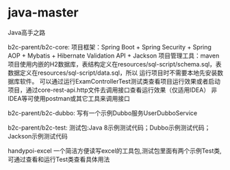 # java-master
Java高手之路

b2c-parent/b2c-core:
项目框架：Spring Boot + Spring Security + Spring AOP + Mybatis + Hibernate Validation API + Jackson
项目管理工具：maven
项目使用内嵌的H2数据库，表结构定义在resources/sql-script/schema.sql，表数据定义在resources/sql-script/data.sql，所以
运行项目时不需要本地先安装数据库软件。
可以通过运行ExamControllerTest测试类查看项目运行效果或者启动项目，通过core-rest-api.http文件去调用接口查看运行效果（仅适用IDEA）
非IDEA等可使用postman或其它工具来调用接口

b2c-parent/b2c-dubbo:
写有一个示例Dubbo服务UserDubboService

b2c-parent/b2c-test:
测试包:Java 8示例测试代码；Dubbo示例测试代码；Jackson示例测试代码

handypoi-excel
一个简洁方便读写excel的工具包,测试包里面有两个示例Test类,可通过查看和运行Test类查看具体用法